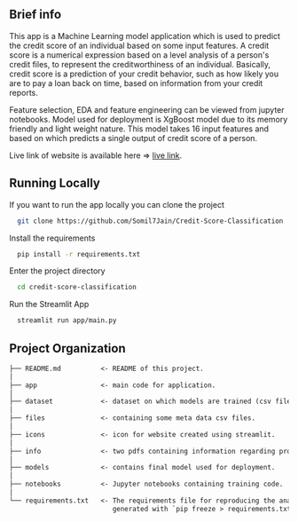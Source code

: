 ## Brief info

This app is a Machine Learning model application which is used to predict the credit score of an individual based on some input features. A credit score is a numerical expression based on a level analysis of a person's credit files, to represent the creditworthiness of an individual. Basically, credit score is a prediction of your credit behavior, such as how likely you are to pay a loan back on time, based on information from your credit reports. 

Feature selection, EDA and feature engineering can be viewed from jupyter notebooks. Model used for deployment is XgBoost model due to its memory friendly and light weight nature. This model takes 16 input features and based on which predicts a single output of credit score of a person.

Live link of website is available here => <a target="_blank" href="https://somil7jain-credit-score-classification-appmain-w4i9bk.streamlit.app/">live link</a>.

## Running Locally

If you want to run the app locally you can clone the project

```bash
  git clone https://github.com/Somil7Jain/Credit-Score-Classification
```

Install the requirements

```bash
  pip install -r requirements.txt
```

Enter the project directory

```bash
  cd credit-score-classification
```

Run the Streamlit App

```bash
  streamlit run app/main.py
```

## Project Organization

```txt
├── README.md          <- README of this project.
│
├── app                <- main code for application.
│
├── dataset            <- dataset on which models are trained (csv file).
│
├── files              <- containing some meta data csv files.
│
├── icons              <- icon for website created using streamlit.
│
├── info               <- two pdfs containing information regarding project, corresponding to two jupyter notebooks.
│
├── models             <- contains final model used for deployment.
│
├── notebooks          <- Jupyter notebooks containing training code.
│
└── requirements.txt   <- The requirements file for reproducing the analysis environment, e.g.
                          generated with `pip freeze > requirements.txt`
```
